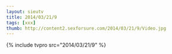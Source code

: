 ```yaml
--- 
layout: sieutv
title: 2014/03/21/9
tags: [xxx]
thumb: http://content2.sexforsure.com/2014/03/21/9/Video.jpg
---
```

{% include tvpro src="2014/03/21/9" %} 
